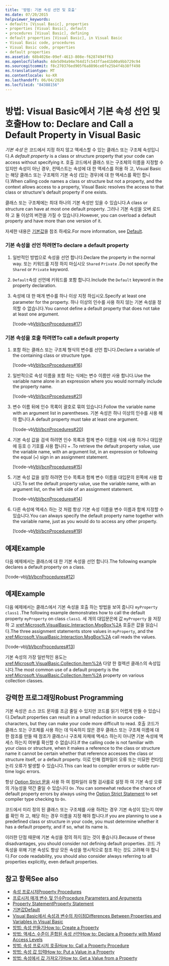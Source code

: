 ```yaml
---
title: '방법: 기본 속성 선언 및 호출'
ms.date: 07/20/2015
helpviewer_keywords:
- defaults [Visual Basic], properties
- properties [Visual Basic], default
- procedures [Visual Basic], defining
- default properties [Visual Basic], in Visual Basic
- Visual Basic code, procedures
- Visual Basic code, properties
- default properties
ms.assetid: 68b4026e-09ef-4613-808e-f6287494ff63
ms.openlocfilehash: 4de5d94a94e764d1fc543ffae41b00a9bb729c94
ms.sourcegitcommit: f8c270376ed905f6a8896ce0fe25b4f4b38ff498
ms.translationtype: MT
ms.contentlocale: ko-KR
ms.lasthandoff: 06/04/2020
ms.locfileid: "84388156"
---
```

# <a name="how-to-declare-and-call-a-default-property-in-visual-basic"></a><span data-ttu-id="2db96-102">방법: Visual Basic에서 기본 속성 선언 및 호출</span><span class="sxs-lookup"><span data-stu-id="2db96-102">How to: Declare and Call a Default Property in Visual Basic</span></span>
<span data-ttu-id="2db96-103">*기본 속성* 은 코드에서 지정 하지 않고 액세스할 수 있는 클래스 또는 구조체 속성입니다.</span><span class="sxs-lookup"><span data-stu-id="2db96-103">A *default property* is a class or structure property that your code can access without specifying it.</span></span> <span data-ttu-id="2db96-104">호출 코드에서 클래스 또는 구조체의 이름을 지정할 수 있지만 속성이 아닌 경우, 컨텍스트는 속성에 대 한 액세스를 허용 하 고, Visual Basic는 해당 클래스 또는 구조체의 기본 속성 (있는 경우)에 대 한 액세스를 확인 합니다.</span><span class="sxs-lookup"><span data-stu-id="2db96-104">When calling code names a class or structure but not a property, and the context allows access to a property, Visual Basic resolves the access to that class or structure's default property if one exists.</span></span>  
  
 <span data-ttu-id="2db96-105">클래스 또는 구조체에는 최대 하나의 기본 속성만 있을 수 있습니다.</span><span class="sxs-lookup"><span data-stu-id="2db96-105">A class or structure can have at most one default property.</span></span> <span data-ttu-id="2db96-106">그러나 기본 속성을 오버 로드 하 고 둘 이상의 버전을 가질 수 있습니다.</span><span class="sxs-lookup"><span data-stu-id="2db96-106">However, you can overload a default property and have more than one version of it.</span></span>  
  
 <span data-ttu-id="2db96-107">자세한 내용은 [기본값](../../../language-reference/modifiers/default.md)을 참조 하세요.</span><span class="sxs-lookup"><span data-stu-id="2db96-107">For more information, see [Default](../../../language-reference/modifiers/default.md).</span></span>  
  
### <a name="to-declare-a-default-property"></a><span data-ttu-id="2db96-108">기본 속성을 선언 하려면</span><span class="sxs-lookup"><span data-stu-id="2db96-108">To declare a default property</span></span>  
  
1. <span data-ttu-id="2db96-109">일반적인 방법으로 속성을 선언 합니다.</span><span class="sxs-lookup"><span data-stu-id="2db96-109">Declare the property in the normal way.</span></span> <span data-ttu-id="2db96-110">또는 키워드를 지정 하지 마십시오 `Shared` `Private` .</span><span class="sxs-lookup"><span data-stu-id="2db96-110">Do not specify the `Shared` or `Private` keyword.</span></span>  
  
2. <span data-ttu-id="2db96-111">`Default`속성 선언에 키워드를 포함 합니다.</span><span class="sxs-lookup"><span data-stu-id="2db96-111">Include the `Default` keyword in the property declaration.</span></span>  
  
3. <span data-ttu-id="2db96-112">속성에 대 한 매개 변수를 하나 이상 지정 하십시오.</span><span class="sxs-lookup"><span data-stu-id="2db96-112">Specify at least one parameter for the property.</span></span> <span data-ttu-id="2db96-113">하나 이상의 인수를 사용 하지 않는 기본 속성을 정의할 수 없습니다.</span><span class="sxs-lookup"><span data-stu-id="2db96-113">You cannot define a default property that does not take at least one argument.</span></span>  
  
     [!code-vb[VbVbcnProcedures#17](~/samples/snippets/visualbasic/VS_Snippets_VBCSharp/VbVbcnProcedures/VB/Class1.vb#17)]  
  
### <a name="to-call-a-default-property"></a><span data-ttu-id="2db96-114">기본 속성을 호출 하려면</span><span class="sxs-lookup"><span data-stu-id="2db96-114">To call a default property</span></span>  
  
1. <span data-ttu-id="2db96-115">포함 하는 클래스 또는 구조체 형식의 변수를 선언 합니다.</span><span class="sxs-lookup"><span data-stu-id="2db96-115">Declare a variable of the containing class or structure type.</span></span>  
  
     [!code-vb[VbVbcnProcedures#16](~/samples/snippets/visualbasic/VS_Snippets_VBCSharp/VbVbcnProcedures/VB/Class1.vb#16)]  
  
2. <span data-ttu-id="2db96-116">일반적으로 속성 이름을 포함 하는 식에는 변수 이름만 사용 합니다.</span><span class="sxs-lookup"><span data-stu-id="2db96-116">Use the variable name alone in an expression where you would normally include the property name.</span></span>  
  
     [!code-vb[VbVbcnProcedures#21](~/samples/snippets/visualbasic/VS_Snippets_VBCSharp/VbVbcnProcedures/VB/Class1.vb#21)]  
  
3. <span data-ttu-id="2db96-117">변수 이름 뒤에 인수 목록이 괄호로 묶여 있습니다.</span><span class="sxs-lookup"><span data-stu-id="2db96-117">Follow the variable name with an argument list in parentheses.</span></span> <span data-ttu-id="2db96-118">기본 속성은 하나 이상의 인수를 사용 해야 합니다.</span><span class="sxs-lookup"><span data-stu-id="2db96-118">A default property must take at least one argument.</span></span>  
  
     [!code-vb[VbVbcnProcedures#20](~/samples/snippets/visualbasic/VS_Snippets_VBCSharp/VbVbcnProcedures/VB/Class1.vb#20)]  
  
4. <span data-ttu-id="2db96-119">기본 속성 값을 검색 하려면 인수 목록과 함께 변수 이름을 식에 사용 하거나 대입문에 등호 () 기호를 사용 합니다 `=` .</span><span class="sxs-lookup"><span data-stu-id="2db96-119">To retrieve the default property value, use the variable name, with an argument list, in an expression or following the equal (`=`) sign in an assignment statement.</span></span>  
  
     [!code-vb[VbVbcnProcedures#15](~/samples/snippets/visualbasic/VS_Snippets_VBCSharp/VbVbcnProcedures/VB/Class1.vb#15)]  
  
5. <span data-ttu-id="2db96-120">기본 속성 값을 설정 하려면 인수 목록과 함께 변수 이름을 대입문의 왼쪽에 사용 합니다.</span><span class="sxs-lookup"><span data-stu-id="2db96-120">To set the default property value, use the variable name, with an argument list, on the left side of an assignment statement.</span></span>  
  
     [!code-vb[VbVbcnProcedures#14](~/samples/snippets/visualbasic/VS_Snippets_VBCSharp/VbVbcnProcedures/VB/Class1.vb#14)]  
  
6. <span data-ttu-id="2db96-121">다른 속성에 액세스 하는 것 처럼 항상 기본 속성 이름을 변수 이름과 함께 지정할 수 있습니다.</span><span class="sxs-lookup"><span data-stu-id="2db96-121">You can always specify the default property name together with the variable name, just as you would do to access any other property.</span></span>  
  
     [!code-vb[VbVbcnProcedures#19](~/samples/snippets/visualbasic/VS_Snippets_VBCSharp/VbVbcnProcedures/VB/Class1.vb#19)]  
  
## <a name="example"></a><span data-ttu-id="2db96-122">예제</span><span class="sxs-lookup"><span data-stu-id="2db96-122">Example</span></span>  
 <span data-ttu-id="2db96-123">다음 예제에서는 클래스에 대 한 기본 속성을 선언 합니다.</span><span class="sxs-lookup"><span data-stu-id="2db96-123">The following example declares a default property on a class.</span></span>  
  
 [!code-vb[VbVbcnProcedures#12](~/samples/snippets/visualbasic/VS_Snippets_VBCSharp/VbVbcnProcedures/VB/Class1.vb#12)]  
  
## <a name="example"></a><span data-ttu-id="2db96-124">예제</span><span class="sxs-lookup"><span data-stu-id="2db96-124">Example</span></span>  
 <span data-ttu-id="2db96-125">다음 예제에서는 클래스에서 기본 속성을 호출 하는 방법을 보여 줍니다 `myProperty` `class1` .</span><span class="sxs-lookup"><span data-stu-id="2db96-125">The following example demonstrates how to call the default property `myProperty` on class `class1`.</span></span> <span data-ttu-id="2db96-126">세 개의 대입문은에 값 `myProperty` 을 저장 하 고 <xref:Microsoft.VisualBasic.Interaction.MsgBox%2A> 호출은 값을 읽습니다.</span><span class="sxs-lookup"><span data-stu-id="2db96-126">The three assignment statements store values in `myProperty`, and the <xref:Microsoft.VisualBasic.Interaction.MsgBox%2A> call reads the values.</span></span>  
  
 [!code-vb[VbVbcnProcedures#13](~/samples/snippets/visualbasic/VS_Snippets_VBCSharp/VbVbcnProcedures/VB/Class1.vb#13)]  
  
 <span data-ttu-id="2db96-127">기본 속성의 가장 일반적인 용도는 <xref:Microsoft.VisualBasic.Collection.Item%2A> 다양 한 컬렉션 클래스의 속성입니다.</span><span class="sxs-lookup"><span data-stu-id="2db96-127">The most common use of a default property is the <xref:Microsoft.VisualBasic.Collection.Item%2A> property on various collection classes.</span></span>  
  
## <a name="robust-programming"></a><span data-ttu-id="2db96-128">강력한 프로그래밍</span><span class="sxs-lookup"><span data-stu-id="2db96-128">Robust Programming</span></span>  
 <span data-ttu-id="2db96-129">기본 속성은 소스 코드 문자를 조금 줄일 수 있지만 코드를 읽기 어렵게 만들 수 있습니다.</span><span class="sxs-lookup"><span data-stu-id="2db96-129">Default properties can result in a small reduction in source code-characters, but they can make your code more difficult to read.</span></span> <span data-ttu-id="2db96-130">호출 코드가 클래스 또는 구조체를 사용 하는 데 익숙하지 않은 경우 클래스 또는 구조체 이름에 대 한 참조를 만들 때 참조가 클래스나 구조체 자체에 액세스 하는지 아니면 기본 속성에 액세스 하는지 여부를 확신할 수 없습니다.</span><span class="sxs-lookup"><span data-stu-id="2db96-130">If the calling code is not familiar with your class or structure, when it makes a reference to the class or structure name it cannot be certain whether that reference accesses the class or structure itself, or a default property.</span></span> <span data-ttu-id="2db96-131">이로 인해 컴파일러 오류 또는 미묘한 런타임 논리 오류가 발생할 수 있습니다.</span><span class="sxs-lookup"><span data-stu-id="2db96-131">This can lead to compiler errors or subtle run-time logic errors.</span></span>  
  
 <span data-ttu-id="2db96-132">항상 [Option Strict 문을](../../../language-reference/statements/option-strict-statement.md) 사용 하 여 컴파일러 유형 검사를로 설정 하 여 기본 속성 오류의 가능성을 약간 줄일 수 있습니다 `On` .</span><span class="sxs-lookup"><span data-stu-id="2db96-132">You can somewhat reduce the chance of default property errors by always using the [Option Strict Statement](../../../language-reference/statements/option-strict-statement.md) to set compiler type checking to `On`.</span></span>  
  
 <span data-ttu-id="2db96-133">코드에서 미리 정의 된 클래스 또는 구조체를 사용 하려는 경우 기본 속성이 있는지 여부를 확인 하 고, 해당 하는 경우 이름을 지정 해야 합니다.</span><span class="sxs-lookup"><span data-stu-id="2db96-133">If you are planning to use a predefined class or structure in your code, you must determine whether it has a default property, and if so, what its name is.</span></span>  
  
 <span data-ttu-id="2db96-134">이러한 단점 때문에 기본 속성을 정의 하지 않는 것이 좋습니다.</span><span class="sxs-lookup"><span data-stu-id="2db96-134">Because of these disadvantages, you should consider not defining default properties.</span></span> <span data-ttu-id="2db96-135">코드 가독성을 위해 기본 속성도 항상 모든 속성을 명시적으로 참조 하는 것도 고려해 야 합니다.</span><span class="sxs-lookup"><span data-stu-id="2db96-135">For code readability, you should also consider always referring to all properties explicitly, even default properties.</span></span>  
  
## <a name="see-also"></a><span data-ttu-id="2db96-136">참고 항목</span><span class="sxs-lookup"><span data-stu-id="2db96-136">See also</span></span>

- [<span data-ttu-id="2db96-137">속성 프로시저</span><span class="sxs-lookup"><span data-stu-id="2db96-137">Property Procedures</span></span>](./property-procedures.md)
- [<span data-ttu-id="2db96-138">프로시저 매개 변수 및 인수</span><span class="sxs-lookup"><span data-stu-id="2db96-138">Procedure Parameters and Arguments</span></span>](./procedure-parameters-and-arguments.md)
- [<span data-ttu-id="2db96-139">Property Statement</span><span class="sxs-lookup"><span data-stu-id="2db96-139">Property Statement</span></span>](../../../language-reference/statements/property-statement.md)
- [<span data-ttu-id="2db96-140">기본값</span><span class="sxs-lookup"><span data-stu-id="2db96-140">Default</span></span>](../../../language-reference/modifiers/default.md)
- [<span data-ttu-id="2db96-141">Visual Basic에서 속성과 변수의 차이점</span><span class="sxs-lookup"><span data-stu-id="2db96-141">Differences Between Properties and Variables in Visual Basic</span></span>](./differences-between-properties-and-variables.md)
- [<span data-ttu-id="2db96-142">방법: 속성 만들기</span><span class="sxs-lookup"><span data-stu-id="2db96-142">How to: Create a Property</span></span>](./how-to-create-a-property.md)
- [<span data-ttu-id="2db96-143">방법: 액세스 수준이 혼합된 속성 선언</span><span class="sxs-lookup"><span data-stu-id="2db96-143">How to: Declare a Property with Mixed Access Levels</span></span>](./how-to-declare-a-property-with-mixed-access-levels.md)
- [<span data-ttu-id="2db96-144">방법: 속성 프로시저 호출</span><span class="sxs-lookup"><span data-stu-id="2db96-144">How to: Call a Property Procedure</span></span>](./how-to-call-a-property-procedure.md)
- [<span data-ttu-id="2db96-145">방법: 속성 값 입력</span><span class="sxs-lookup"><span data-stu-id="2db96-145">How to: Put a Value in a Property</span></span>](./how-to-put-a-value-in-a-property.md)
- [<span data-ttu-id="2db96-146">방법: 속성에서 값 가져오기</span><span class="sxs-lookup"><span data-stu-id="2db96-146">How to: Get a Value from a Property</span></span>](./how-to-get-a-value-from-a-property.md)
